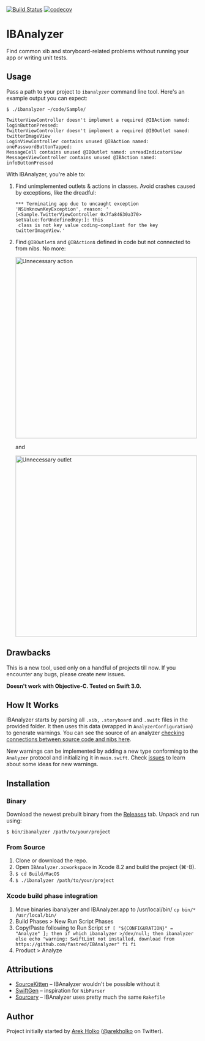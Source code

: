 [![Build Status](https://travis-ci.org/fastred/IBAnalyzer.svg?branch=master)](https://travis-ci.org/fastred/IBAnalyzer) [![codecov](https://codecov.io/gh/fastred/IBAnalyzer/branch/master/graph/badge.svg)](https://codecov.io/gh/fastred/IBAnalyzer)

# IBAnalyzer

Find common xib and storyboard-related problems without running your app or writing unit tests.

## Usage

Pass a path to your project to `ibanalyzer` command line tool. Here's an example output you can expect:

```
$ ./ibanalyzer ~/code/Sample/

TwitterViewController doesn't implement a required @IBAction named: loginButtonPressed:
TwitterViewController doesn't implement a required @IBOutlet named: twitterImageView
LoginViewController contains unused @IBAction named: onePasswordButtonTapped:
MessageCell contains unused @IBOutlet named: unreadIndicatorView
MessagesViewController contains unused @IBAction named: infoButtonPressed
```

With IBAnalyzer, you're able to:

1. Find unimplemented outlets & actions in classes. Avoid crashes caused by exceptions, like the dreadful:
    ```
    *** Terminating app due to uncaught exception 'NSUnknownKeyException', reason: '
    [<Sample.TwitterViewController 0x7fa84630a370> setValue:forUndefinedKey:]: this
     class is not key value coding-compliant for the key twitterImageView.'
    ```

2. Find `@IBOutlet`s and `@IBAction`s defined in code but not connected to from nibs. No more:

    <img src="Resources/unnecessary-action@2x.png" width="474" alt="Unnecessary action">

    and

    <img src="Resources/unnecessary-outlet@2x.png" width="474" alt="Unnecessary outlet">

## Drawbacks

This is a new tool, used only on a handful of projects till now. If you encounter any bugs, please create new issues.

**Doesn't work with Objective-C. Tested on Swift 3.0.**

## How It Works

IBAnalyzer starts by parsing all `.xib,` `.storyboard` and `.swift` files in the provided folder. It then uses this data (wrapped in `AnalyzerConfiguration`) to generate warnings. You can see the source of an analyzer [checking connections between source code and nibs here](https://github.com/fastred/IBAnalyzer/blob/master/IBAnalyzer/Analyzers/ConnectionAnalyzer.swift).

New warnings can be implemented by adding a new type conforming to the `Analyzer` protocol and initializing it in `main.swift`. Check [issues](https://github.com/fastred/IBAnalyzer/issues) to learn about some ideas for new warnings.

## Installation

### Binary

Download the newest prebuilt binary from the [Releases](https://github.com/fastred/IBAnalyzer/releases) tab. Unpack and run using:

```
$ bin/ibanalyzer /path/to/your/project
```

### From Source

1. Clone or download the repo.
1. Open `IBAnalyzer.xcworkspace` in Xcode 8.2 and build the project (⌘-B).
1. `$ cd Build/MacOS`
1. `$ ./ibanalyzer /path/to/your/project`

### Xcode build phase integration

1. Move binaries ibanalyzer and IBAnalyzer.app to /usr/local/bin/ `cp bin/* /usr/local/bin/`
1. Build Phases > New Run Script Phases
1. Copy/Paste following to Run Script ```
if [ "${CONFIGURATION}" = "Analyze" ]; then
    if which ibanalyzer >/dev/null; then
        ibanalyzer
    else
        echo "warning: SwiftLint not installed, download from https://github.com/fastred/IBAnalyzer"
    fi
fi ```
1. Product > Analyze

## Attributions

- [SourceKitten](https://github.com/jpsim/SourceKitten) – IBAnalyzer wouldn't be possible without it
- [SwiftGen](https://github.com/AliSoftware/SwiftGen) – inspiration for `NibParser`
- [Sourcery](https://github.com/krzysztofzablocki/Sourcery) – IBAnalyzer uses pretty much the same `Rakefile`

## Author

Project initially started by [Arek Holko](http://holko.pl) ([@arekholko](https://twitter.com/arekholko) on Twitter).
